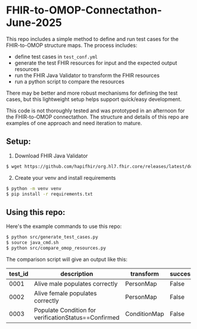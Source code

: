 # FHIR-to-OMOP-Connectathon-June-2025

This repo includes a simple method to define and run test cases for the FHIR-to-OMOP structure maps. The process includes:

- define test cases in `test_conf.yml`
- generate the test FHIR resources for input and the expected output resources
- run the FHIR Java Validator to transform the FHIR resources
- run a python script to compare the resources

There may be better and more robust mechanisms for defining the test cases, but this lightweight setup helps support quick/easy development.

This code is not thoroughly tested and was prototyped in an afternoon for the FHIR-to-OMOP connectathon. The structure and details of this repo are examples of one approach and need iteration to mature.

## Setup:

1. Download FHIR Java Validator  

```sh
$ wget https://github.com/hapifhir/org.hl7.fhir.core/releases/latest/download/validator_cli.jar
```

2. Create your venv and install requirements  

```sh 
$ python -m venv venv
$ pip install -r requirements.txt
```

## Using this repo:

Here's the example commands to use this repo:

```sh
$ python src/generate_test_cases.py
$ source java_cmd.sh 
$ python src/compare_omop_resources.py 
```

The comparison script will give an output like this: 

|   test_id | description                                          | transform    | success   |
|-----------|------------------------------------------------------|--------------|-----------|
|      0001 | Alive male populates correctly                       | PersonMap    | False     |
|      0002 | Alive female populates correctly                     | PersonMap    | False     |
|      0003 | Populate Condition for verificationStatus==Confirmed | ConditionMap | False     |


